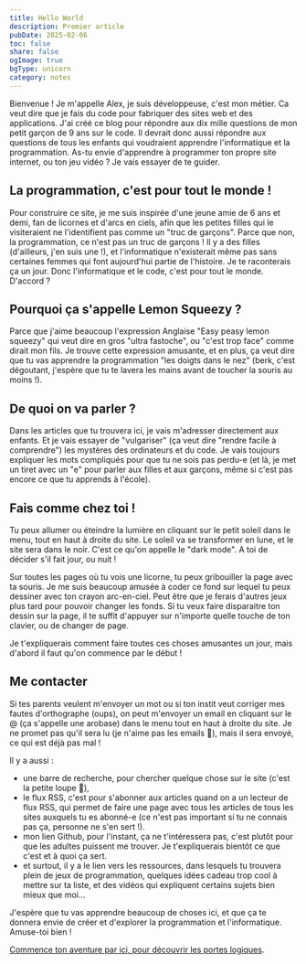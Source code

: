 ```yaml
---
title: Hello World
description: Premier article
pubDate: 2025-02-06
toc: false
share: false
ogImage: true
bgType: unicorn
category: notes
---
```


Bienvenue ! Je m'appelle Alex, je suis développeuse, c'est mon métier. Ca veut dire que je fais du code pour fabriquer des sites web et des applications. J'ai créé ce blog pour répondre aux dix mille questions de mon petit garçon de 9 ans sur le code. Il devrait donc aussi répondre aux questions de tous les enfants qui voudraient apprendre l'informatique et la programmation. As-tu envie d'apprendre à programmer ton propre site internet, ou ton jeu vidéo ? Je vais essayer de te guider.

## La programmation, c'est pour tout le monde !

Pour construire ce site, je me suis inspirée d'une jeune amie de 6 ans et demi, fan de licornes et d'arcs en ciels, afin que les petites filles qui le visiteraient ne l'identifient pas comme un "truc de garçons". Parce que non, la programmation, ce n'est pas un truc de garçons ! Il y a des filles (d'ailleurs, j'en suis une !), et l'informatique n'existerait même pas sans certaines femmes qui font aujourd'hui partie de l'histoire. Je te raconterais ça un jour. Donc l'informatique et le code, c'est pour tout le monde. D'accord ?

## Pourquoi ça s'appelle Lemon Squeezy ?

Parce que j'aime beaucoup l'expression Anglaise "Easy peasy lemon squeezy" qui veut dire en gros "ultra fastoche", ou "c'est trop face" comme dirait mon fils. Je trouve cette expression amusante, et en plus, ça veut dire que tu vas apprendre la programmation "les doigts dans le nez" (berk, c'est dégoutant, j'espère que tu te lavera les mains avant de toucher la souris au moins !).

## De quoi on va parler ?

Dans les articles que tu trouvera ici, je vais m'adresser directement aux enfants. Et je vais essayer de "vulgariser" (ça veut dire "rendre facile à comprendre") les mystères des ordinateurs et du code. Je vais toujours expliquer les mots compliqués pour que tu ne sois pas perdu-e (et là, je met un tiret avec un "e" pour parler aux filles et aux garçons, même si c'est pas encore ce que tu apprends à l'école).

## Fais comme chez toi !

Tu peux allumer ou éteindre la lumière en cliquant sur le petit soleil dans le menu, tout en haut à droite du site. Le soleil va se transformer en lune, et le site sera dans le noir. C'est ce qu'on appelle le "dark mode". A toi de décider s'il fait jour, ou nuit !

Sur toutes les pages où tu vois une licorne, tu peux gribouiller la page avec ta souris. Je me suis beaucoup amusée à coder ce fond sur lequel tu peux dessiner avec ton crayon arc-en-ciel. Peut être que je ferais d'autres jeux plus tard pour pouvoir changer les fonds. Si tu veux faire disparaitre ton dessin sur la page, il te suffit d'appuyer sur n'importe quelle touche de ton clavier, ou de changer de page.

Je t'expliquerais comment faire toutes ces choses amusantes un jour, mais d'abord il faut qu'on commence par le début !

## Me contacter

Si tes parents veulent m'envoyer un mot ou si ton instit veut corriger mes fautes d'orthographe (oups), on peut m'envoyer un email en cliquant sur le @ (ça s'appelle une arobase) dans le menu tout en haut à droite du site. Je ne promet pas qu'il sera lu (je n'aime pas les emails 🙈), mais il sera envoyé, ce qui est déjà pas mal !

Il y a aussi :
- une barre de recherche, pour chercher quelque chose sur le site (c'est la petite loupe 🔎), 
- le flux RSS, c'est pour s'abonner aux articles quand on a un lecteur de flux RSS, qui permet de faire une page avec tous les articles de tous les sites auxquels tu es abonné-e (ce n'est pas important si tu ne connais pas ça, personne ne s'en sert !). 
- mon lien Github, pour l'instant, ça ne t'intéressera pas, c'est plutôt pour que les adultes puissent me trouver. Je t'expliquerais bientôt ce que c'est et à quoi ça sert.
- et surtout, il y a le lien vers les ressources, dans lesquels tu trouvera plein de jeux de programmation, quelques idées cadeau trop cool à mettre sur ta liste, et des vidéos qui expliquent certains sujets bien mieux que moi...

J'espère que tu vas apprendre beaucoup de choses ici, et que ça te donnera envie de créer et d'explorer la programmation et l'informatique. Amuse-toi bien !

[Commence ton aventure par ici, pour découvrir les portes logiques](/lemon-squeezy/parcours/porte-logique-and).